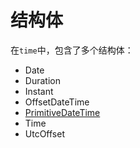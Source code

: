 # 结构体

在`time`中，包含了多个结构体：

- Date
- Duration
- Instant
- OffsetDateTime
- [PrimitiveDateTime](./primitiveDateTime.md)
- Time
- UtcOffset
